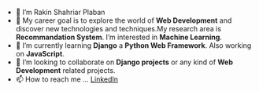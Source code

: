 - 👋 I’m Rakin Shahriar Plaban
- 👀 My career goal is to explore the world of **Web Development** and discover new technologies and techniques.My research area is **Recommandation System**. I’m interested in **Machine Learning**.
- 🌱 I’m currently learning **Django** a **Python Web Framework**. Also working on **JavaScript**.
- 💞️ I’m looking to collaborate on **Django projects** or any kind of **Web Development** related projects.
- 📫 How to reach me ... [LinkedIn](https://www.linkedin.com/in/rakin-shahriar-plaban-3583ba1b1/)

<!---
rakinplaban/rakinplaban is a ✨ special ✨ repository because its `README.md` (this file) appears on your GitHub profile.
You can click the Preview link to take a look at your changes.
--->
